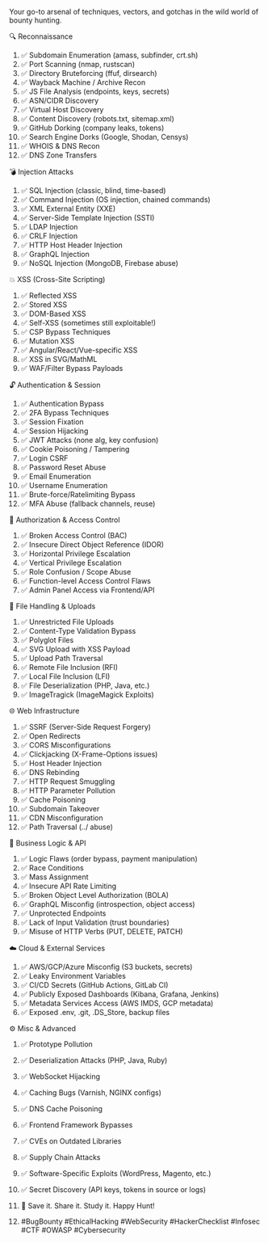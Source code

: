 
Your go-to arsenal of techniques, vectors, and gotchas in the wild world of bounty hunting.

🔍 Reconnaissance
1. ✅ Subdomain Enumeration (amass, subfinder, crt.sh)
2. ✅ Port Scanning (nmap, rustscan)
3. ✅ Directory Bruteforcing (ffuf, dirsearch)
4. ✅ Wayback Machine / Archive Recon
5. ✅ JS File Analysis (endpoints, keys, secrets)
6. ✅ ASN/CIDR Discovery
7. ✅ Virtual Host Discovery
8. ✅ Content Discovery (robots.txt, sitemap.xml)
9. ✅ GitHub Dorking (company leaks, tokens)
10. ✅ Search Engine Dorks (Google, Shodan, Censys)
11. ✅ WHOIS & DNS Recon
12. ✅ DNS Zone Transfers

💣 Injection Attacks
1. ✅ SQL Injection (classic, blind, time-based)
2. ✅ Command Injection (OS injection, chained commands)
3. ✅ XML External Entity (XXE)
4. ✅ Server-Side Template Injection (SSTI)
5. ✅ LDAP Injection
6. ✅ CRLF Injection
7. ✅ HTTP Host Header Injection
8. ✅ GraphQL Injection
9. ✅ NoSQL Injection (MongoDB, Firebase abuse)

💥 XSS (Cross-Site Scripting)
1. ✅ Reflected XSS
2. ✅ Stored XSS
3. ✅ DOM-Based XSS
4. ✅ Self-XSS (sometimes still exploitable!)
5. ✅ CSP Bypass Techniques
6. ✅ Mutation XSS
7. ✅ Angular/React/Vue-specific XSS
8. ✅ XSS in SVG/MathML
9. ✅ WAF/Filter Bypass Payloads

🔓 Authentication & Session
1. ✅ Authentication Bypass
2. ✅ 2FA Bypass Techniques
3. ✅ Session Fixation
4. ✅ Session Hijacking
5. ✅ JWT Attacks (none alg, key confusion)
6. ✅ Cookie Poisoning / Tampering
7. ✅ Login CSRF
8. ✅ Password Reset Abuse
9. ✅ Email Enumeration
10. ✅ Username Enumeration
11. ✅ Brute-force/Ratelimiting Bypass
12. ✅ MFA Abuse (fallback channels, reuse)

🔐 Authorization & Access Control
1. ✅ Broken Access Control (BAC)
2. ✅ Insecure Direct Object Reference (IDOR)
3. ✅ Horizontal Privilege Escalation
4. ✅ Vertical Privilege Escalation
5. ✅ Role Confusion / Scope Abuse
6. ✅ Function-level Access Control Flaws
7. ✅ Admin Panel Access via Frontend/API

📂 File Handling & Uploads
1. ✅ Unrestricted File Uploads
2. ✅ Content-Type Validation Bypass
3. ✅ Polyglot Files
4. ✅ SVG Upload with XSS Payload
5. ✅ Upload Path Traversal
6. ✅ Remote File Inclusion (RFI)
7. ✅ Local File Inclusion (LFI)
8. ✅ File Deserialization (PHP, Java, etc.)
9. ✅ ImageTragick (ImageMagick Exploits)

🌐 Web Infrastructure
1. ✅ SSRF (Server-Side Request Forgery)
2. ✅ Open Redirects
3. ✅ CORS Misconfigurations
4. ✅ Clickjacking (X-Frame-Options issues)
5. ✅ Host Header Injection
6. ✅ DNS Rebinding
7. ✅ HTTP Request Smuggling
8. ✅ HTTP Parameter Pollution
9. ✅ Cache Poisoning
10. ✅ Subdomain Takeover
11. ✅ CDN Misconfiguration
12. ✅ Path Traversal (../ abuse)

🔄 Business Logic & API
1. ✅ Logic Flaws (order bypass, payment manipulation)
2. ✅ Race Conditions
3. ✅ Mass Assignment
4. ✅ Insecure API Rate Limiting
5. ✅ Broken Object Level Authorization (BOLA)
6. ✅ GraphQL Misconfig (introspection, object access)
7. ✅ Unprotected Endpoints
8. ✅ Lack of Input Validation (trust boundaries)
9. ✅ Misuse of HTTP Verbs (PUT, DELETE, PATCH)

☁️ Cloud & External Services
1. ✅ AWS/GCP/Azure Misconfig (S3 buckets, secrets)
2. ✅ Leaky Environment Variables
3. ✅ CI/CD Secrets (GitHub Actions, GitLab CI)
4. ✅ Publicly Exposed Dashboards (Kibana, Grafana, Jenkins)
5. ✅ Metadata Services Access (AWS IMDS, GCP metadata)
6. ✅ Exposed .env, .git, .DS_Store, backup files


⚙️ Misc & Advanced
1. ✅ Prototype Pollution
2. ✅ Deserialization Attacks (PHP, Java, Ruby)
3. ✅ WebSocket Hijacking
4. ✅ Caching Bugs (Varnish, NGINX configs)
5. ✅ DNS Cache Poisoning
6. ✅ Frontend Framework Bypasses
7. ✅ CVEs on Outdated Libraries
8. ✅ Supply Chain Attacks
9. ✅ Software-Specific Exploits (WordPress, Magento, etc.)
10. ✅ Secret Discovery (API keys, tokens in source or logs)







11. 📌 Save it. Share it. Study it. Happy Hunt!
12. #BugBounty #EthicalHacking #WebSecurity #HackerChecklist #Infosec #CTF #OWASP #Cybersecurity